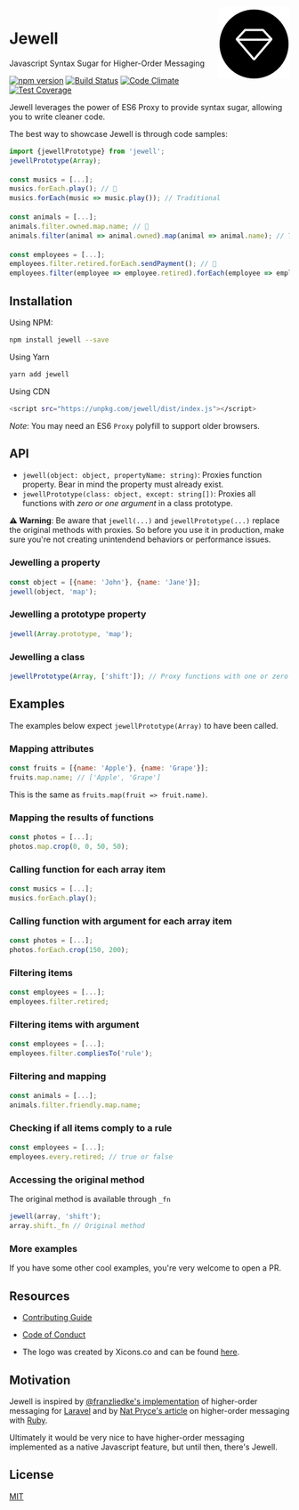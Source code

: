 <img align="right" src ="./assets/logo.png" />

# Jewell

Javascript Syntax Sugar for Higher-Order Messaging

[![npm version](https://img.shields.io/npm/v/jewell.svg)](https://www.npmjs.org/package/jewell)
[![Build Status](https://travis-ci.org/pedsmoreira/jewell.svg?branch=master)](https://travis-ci.org/pedsmoreira/jewell)
[![Code Climate](https://codeclimate.com/github/pedsmoreira/jewell/badges/gpa.svg)](https://codeclimate.com/github/pedsmoreira/jewell)
[![Test Coverage](https://codeclimate.com/github/pedsmoreira/jewell/badges/coverage.svg)](https://codeclimate.com/github/pedsmoreira/jewelle/coverage)

Jewell leverages the power of ES6 Proxy to provide syntax sugar, allowing you to write cleaner code.

The best way to showcase Jewell is through code samples:

```javascript
import {jewellPrototype} from 'jewell';
jewellPrototype(Array);

const musics = [...];
musics.forEach.play(); // 💎
musics.forEach(music => music.play()); // Traditional

const animals = [...];
animals.filter.owned.map.name; // 💎
animals.filter(animal => animal.owned).map(animal => animal.name); // Traditional

const employees = [...];
employees.filter.retired.forEach.sendPayment(); // 💎
employees.filter(employee => employee.retired).forEach(employee => employee.sendPayment()); // Traditional
```

## Installation

Using NPM:

```bash
npm install jewell --save
```

Using Yarn

```bash
yarn add jewell
```

Using CDN

```bash
<script src="https://unpkg.com/jewell/dist/index.js"></script>
```

*Note*: You may need an ES6 `Proxy` polyfill to support older browsers.

## API

- `jewell(object: object, propertyName: string)`: Proxies function property. Bear in mind the property must already exist.
- `jewellPrototype(class: object, except: string[])`: Proxies all functions with *zero or one argument* in a class prototype.  

**⚠ Warning**: Be aware that `jewell(...)` and `jewellPrototype(...)` replace the original methods with proxies.
So before you use it in production, make sure you're not creating unintendend behaviors or performance issues.

### Jewelling a property

```javascript
const object = [{name: 'John'}, {name: 'Jane'}];
jewell(object, 'map');
```

### Jewelling a prototype property

```javascript
jewell(Array.prototype, 'map');
```

### Jewelling a class

```javascript
jewellPrototype(Array, ['shift']); // Proxy functions with one or zero args except 'shift
```

## Examples

The examples below expect `jewellPrototype(Array)` to have been called.

### Mapping attributes

```javascript
const fruits = [{name: 'Apple'}, {name: 'Grape'}];
fruits.map.name; // ['Apple', 'Grape']
```

This is the same as `fruits.map(fruit => fruit.name)`.

### Mapping the results of functions

```javascript
const photos = [...];
photos.map.crop(0, 0, 50, 50);
```

### Calling function for each array item

```javascript
const musics = [...];
musics.forEach.play();
```

### Calling function with argument for each array item

```javascript
const photos = [...];
photos.forEach.crop(150, 200);
```

### Filtering items

```javascript
const employees = [...];
employees.filter.retired;
```

### Filtering items with argument

```javascript
const employees = [...];
employees.filter.compliesTo('rule');
```

### Filtering and mapping

```javascript
const animals = [...];
animals.filter.friendly.map.name;
```

### Checking if all items comply to a rule

```javascript
const employees = [...];
employees.every.retired; // true or false
```

### Accessing the original method

The original method is available through `_fn`

```javascript
jewell(array, 'shift');
array.shift._fn // Original method
```

### More examples

If you have some other cool examples, you're very welcome to open a PR.

## Resources

- [Contributing Guide](./CONTRIBUTING.md)
- [Code of Conduct](./CODE_OF_CONDUCT.md)

- The logo was created by Xicons.co and can be found [here](https://www.iconfinder.com/icons/2024653/diamond_gem_jewel_premium_value_icon).

## Motivation

Jewell is inspired by [@franzliedke's implementation](https://laravel-news.com/higher-order-messaging)
of higher-order messaging for [Laravel](http://laravel.com)
and by [Nat Pryce's article](http://natpryce.com/articles/000535.html)
on higher-order messaging with [Ruby](https://www.ruby-lang.org).

Ultimately it would be very nice to have higher-order messaging implemented as a native Javascript feature,
but until then, there's Jewell.

## License

[MIT](./LICENSE)
